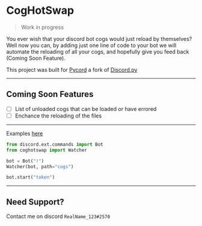 # CogHotSwap

> Work in progress

You ever wish that your discord bot cogs would just reload by themselves? Well now you can, by adding just one line of code to your bot we will automate the reloading of all your cogs, and hopefully give you feed back (Coming Soon Feature).

This project was built for [Pycord](https://github.com/Pycord-Development/pycord) a fork of [Discord.py](https://github.com/Rapptz/discord.py)

----

## Coming Soon Features

- [ ] List of unloaded cogs that can be loaded or have errored
- [ ] Enchance the reloading of the files

----
Examples [here](examples/basic_bot.py)

```py
from discord.ext.commands import Bot
from coghotswap import Watcher

bot = Bot("!")
Watcher(bot, path="cogs")

bot.start("token")
```

----

## Need Support?

Contact me on discord `RealName_123#2570`
